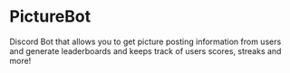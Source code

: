 # PictureBot
Discord Bot that allows you to get picture posting information from users and generate leaderboards and keeps track of users scores, streaks and more!
